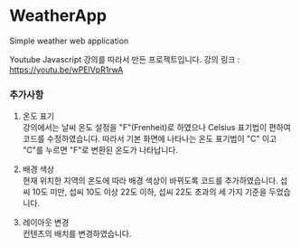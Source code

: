 # WeatherApp
Simple weather web application

Youtube Javascript 강의를 따라서 만든 프로젝트입니다.
강의 링크 : https://youtu.be/wPElVpR1rwA


### 추가사항
1. 온도 표기<br/>
  강의에서는 날씨 온도 설정을 "F"(Frenheit)로 하였으나 Celsius 표기법이 편하여 코드를 수정하였습니다.
  따라서 기본 화면에 나타나는 온도 표기법이 "C" 이고 "C"를 누르면 "F"로 변환된 온도가 나타납니다.

2. 배경 색상<br/>
  현재 위치한 지역의 온도에 따라 배경 색상이 바뀌도록 코드를 추가하였습니다.
  섭씨 10도 미만, 섭씨 10도 이상 22도 이하, 섭씨 22도 초과의 세 가지 기준을 두었습니다.

3. 레이아웃 변경<br/>
   컨텐츠의 배치를 변경하였습니다.
